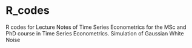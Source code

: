 # R_codes
R codes for Lecture Notes of Time Series Econometrics for the MSc and PhD course in Time Series Econometrics. 
Simulation of Gaussian White Noise
